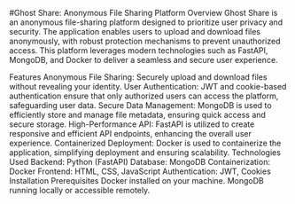 #Ghost Share: Anonymous File Sharing Platform
Overview
Ghost Share is an anonymous file-sharing platform designed to prioritize user privacy and security. The application enables users to upload and download files anonymously, with robust protection mechanisms to prevent unauthorized access. This platform leverages modern technologies such as FastAPI, MongoDB, and Docker to deliver a seamless and secure user experience.

Features
Anonymous File Sharing: Securely upload and download files without revealing your identity.
User Authentication: JWT and cookie-based authentication ensure that only authorized users can access the platform, safeguarding user data.
Secure Data Management: MongoDB is used to efficiently store and manage file metadata, ensuring quick access and secure storage.
High-Performance API: FastAPI is utilized to create responsive and efficient API endpoints, enhancing the overall user experience.
Containerized Deployment: Docker is used to containerize the application, simplifying deployment and ensuring scalability.
Technologies Used
Backend: Python (FastAPI)
Database: MongoDB
Containerization: Docker
Frontend: HTML, CSS, JavaScript
Authentication: JWT, Cookies
Installation
Prerequisites
Docker installed on your machine.
MongoDB running locally or accessible remotely.
